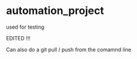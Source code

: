 automation_project
==================

used for testing

EDITED    !!! 

Can also do a git pull / push from the comamnd line
